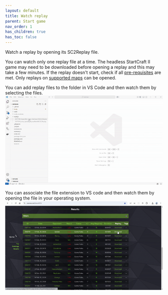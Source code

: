 ```yaml
---
layout: default
title: Watch replay
parent: Start game
nav_order: 1
has_children: true
has_toc: false
---
```


Watch a replay by opening its SC2Replay file.

You can watch only one replay file at a time.
The headless StartCraft II game may need to be downloaded before opening a replay and this may take a few minutes.
If the replay doesn't start, check if all [pre-requisites](../Installation.md#prerequisites) are met.
Only replays on [supported maps](../index.md#Limitations) can be opened.

You can add replay files to the folder in VS Code and then watch them by selecting the files.
![Watch replay from IDE](start-replay-1.gif)

You can associate the file extension to VS code and then watch them by opening the file in your operating system.
![Watch replay from OS](start-replay-2.gif)
